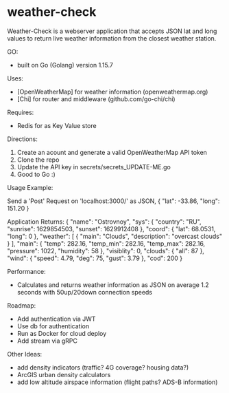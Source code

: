 # weather-check

Weather-Check is a webserver application that accepts JSON lat and long values to return live weather information from the closest weather station.

GO:
- built on Go (Golang) version 1.15.7

Uses:
- [OpenWeatherMap] for weather information (openweathermap.org)
- [Chi] for router and middleware (github.com/go-chi/chi)

Requires:
- Redis for as Key Value store

Directions:
1) Create an acount and generate a valid OpenWeatherMap API token
2) Clone the repo
3) Update the API key in secrets/secrets_UPDATE-ME.go
4) Good to Go :)

Usage Example:

Send a 'Post' Request on 'localhost:3000/' as JSON, 
{
	"lat": -33.86,
	"long": 151.20
}

Application Returns:
{
    "name": "Ostrovnoy",
    "sys": {
        "country": "RU",
        "sunrise": 1629854503,
        "sunset": 1629912408
    },
    "coord": {
        "lat": 68.0531,
        "long": 0
    },
    "weather": [
        {
            "main": "Clouds",
            "description": "overcast clouds"
        }
    ],
    "main": {
        "temp": 282.16,
        "temp_min": 282.16,
        "temp_max": 282.16,
        "pressure": 1022,
        "humidity": 58
    },
    "visiblity": 0,
    "clouds": {
        "all": 87
    },
    "wind": {
        "speed": 4.79,
        "deg": 75,
        "gust": 3.79
    },
    "cod": 200
}

Performance:
- Calculates and returns weather information as JSON on average 1.2 seconds with 50up/20down connection speeds

Roadmap:
- Add authentication via JWT
- Use db for authentication 
- Run as Docker for cloud deploy
- Add stream via gRPC

Other Ideas:
- add density indicators (traffic? 4G coverage? housing data?)
- ArcGIS urban density calculators
- add low altitude airspace information (flight paths? ADS-B information)